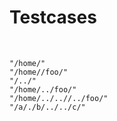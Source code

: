 # Testcases
​
```
"/home/"
"/home//foo/"
"/../"
"/home/../foo/"
"/home/../..//../foo/"
"/a/./b/../../c/"
```